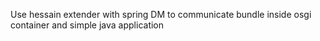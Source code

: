 Use hessain extender with spring DM to communicate bundle inside osgi container and simple java application